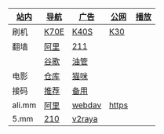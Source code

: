 |[站内](/other/web.html)|[导航](/other/web.html)|[广告](/other/adb.html)|[公网](/ipv6)|[播放](/m3u8.html)|
|-|-|-|-|-|
|刷机|[K70E](https://xiaomirom.com/rom/redmi-k70e-poco-x6-pro-5g-duchamp-china-fastboot-recovery-rom/)|[K40S](https://xiaomirom.com/rom/redmi-k40s-munch-china-fastboot-recovery-rom/)|[K30](https://xiaomirom.com/rom/redmi-k30-5g-redmi-k30i-5g-picasso-china-fastboot-recovery-rom/)||
|翻墙|[阿里](http://120.76.158.149/json/.pac)|[211](http://5.mm/json/.pac)|||
||[谷歌](https://www.google.com/)|[油管](https://youtube.com/)|||
|电影|[仓库](https://666937.xyz:8899/?u=http://hsck.net/&p=/)|[猫咪](http://120.76.158.149:213/)|||
|接码|[推荐](https://onlinesim.io/zh)|[备用](https://www.yunjiema.top)|||
|ali.mm|[阿里](http://120.76.158.149/)|[webdav](http://120.76.158.149:5005)|[https](https://120.76.158.149/)||
|5.mm|[210](http://210.mm)|[v2raya](http://211.mm:2017/)|||